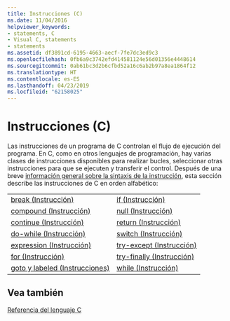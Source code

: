 ```yaml
---
title: Instrucciones (C)
ms.date: 11/04/2016
helpviewer_keywords:
- statements, C
- Visual C, statements
- statements
ms.assetid: df3891cd-6195-4663-aecf-7fe7dc3ed9c3
ms.openlocfilehash: 0fb6a9c3742efd414581124e56d01356e4448614
ms.sourcegitcommit: 0ab61bc3d2b6cfbd52a16c6ab2b97a8ea1864f12
ms.translationtype: HT
ms.contentlocale: es-ES
ms.lasthandoff: 04/23/2019
ms.locfileid: "62158025"
---
```

# <a name="statements-c"></a>Instrucciones (C)

Las instrucciones de un programa de C controlan el flujo de ejecución del programa. En C, como en otros lenguajes de programación, hay varias clases de instrucciones disponibles para realizar bucles, seleccionar otras instrucciones para que se ejecuten y transferir el control. Después de una breve [información general sobre la sintaxis de la instrucción](../c-language/overview-of-c-statements.md), esta sección describe las instrucciones de C en orden alfabético:

|||
|-|-|
|[break (Instrucción)](../c-language/break-statement-c.md)|[if (Instrucción)](../c-language/if-statement-c.md)|
|[compound (Instrucción)](../c-language/compound-statement-c.md)|[null (Instrucción)](../c-language/null-statement-c.md)|
|[continue (Instrucción)](../c-language/continue-statement-c.md)|[return (Instrucción)](../c-language/return-statement-c.md)|
|[do-while (Instrucción)](../c-language/do-while-statement-c.md)|[switch (Instrucción)](../c-language/switch-statement-c.md)|
|[expression (Instrucción)](../c-language/expression-statement-c.md)|[try-except (Instrucción)](../c-language/try-except-statement-c.md)|
|[for (Instrucción)](../c-language/for-statement-c.md)|[try-finally (Instrucción)](../c-language/try-finally-statement-c.md)|
|[goto y labeled (Instrucciones)](../c-language/goto-and-labeled-statements-c.md)|[while (Instrucción)](../c-language/while-statement-c.md)|

## <a name="see-also"></a>Vea también

[Referencia del lenguaje C](../c-language/c-language-reference.md)
